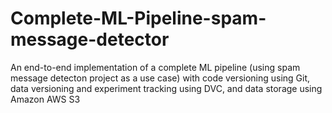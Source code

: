 # Complete-ML-Pipeline-spam-message-detector
An end-to-end implementation of a complete ML pipeline (using spam message detecton project as a use case) with code versioning using Git, data versioning and experiment tracking using DVC, and data storage using Amazon AWS S3
